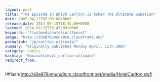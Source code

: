 ```yaml
---
layout: post
title: "The Episode In Which Carlton Is Asked The Ultimate Question"
date: 2005-04-11T05:00:00+0000
release_date: 2014-09-15T18:45:09+0000
lastmod: 2014-09-15T18:45:09+0000
keywords: "flashmediahotelcarltonswf"
image: "http://d3e878vmunx8cm.cloudfront.net"
permalink: "/p/carlton-ultimate/"
summary: "Originally published Monday April, 11th 2005"
category: comics
hashtag: "#axisofstevil_carlton-ultimate"
redirect_from:
---
```


!#flash(http://d3e878vmunx8cm.cloudfront.net/media/HotelCarlton.swf)
